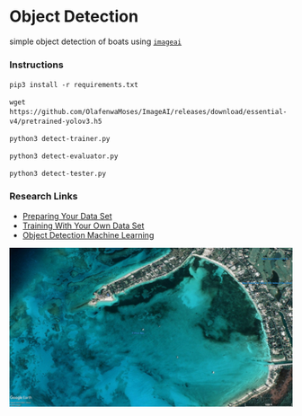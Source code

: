 # Object Detection
simple object detection of boats using [`imageai`](https://github.com/OlafenwaMoses/ImageAI)

### Instructions
`pip3 install -r requirements.txt`

`wget https://github.com/OlafenwaMoses/ImageAI/releases/download/essential-v4/pretrained-yolov3.h5`

`python3 detect-trainer.py`

`python3 detect-evaluator.py`

`python3 detect-tester.py`

### Research Links
- [Preparing Your Data Set](https://medium.com/deepquestai/object-detection-training-preparing-your-custom-dataset-6248679f0d1d)
- [Training With Your Own Data Set](https://medium.com/deepquestai/train-object-detection-ai-with-6-lines-of-code-6d087063f6ff)
- [Object Detection Machine Learning](https://towardsdatascience.com/object-detection-with-10-lines-of-code-d6cb4d86f606)


![Nassua](./boats/113.jpg)
